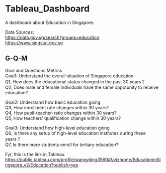 # Tableau_Dashboard
A dashboard about Education in Singapore.

Data Sources:  
https://data.gov.sg/search?groups=education  
https://www.singstat.gov.sg

## G-Q-M
Goal and Questions Metrics  
Goal1: Understand the overall situation of Singapore education  
Q1, How does the educational status changed in the past 30 years？  
Q2, Does male and female individuals have the same oppotunity to receive education?

Goal2: Understand how basic education going  
Q3, How enrollment rate changes within 30 years?  
Q4, How pupil-teacher-ratio changes within 30 years?  
Q5, How teachers’ qualification change within 30 years?  

Goal3: Understand how high-level education going  
Q6, Is there any setup of high-level education institutes during these years？      
Q7, Is there more students enroll for tertiary education?  

Fyr, this is the link in Tableau:   
https://public.tableau.com/profile/wangyijing3560#!/vizhome/EducationinSingapore_v2/Education?publish=yes
